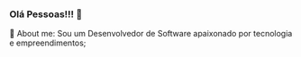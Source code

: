 ### Olá Pessoas!!! 👋

<p> 👀 About me: Sou um Desenvolvedor de Software apaixonado por tecnologia e empreendimentos;</p>



<!--
**Viniciusgfreitas/viniciusgfreitas** is a ✨ _special_ ✨ repository because its `README.md` (this file) appears on your GitHub profile.

Here are some ideas to get you started:
<p> 🧠 Artificial Intelligence and the future!</p>
- 🔭 I’m currently working on ...
- 🌱 I’m currently learning ...
- 👯 I’m looking to collaborate on ...
- 🤔 I’m looking for help with ...
- 💬 Ask me about ...
- 📫 How to reach me: ...
- 😄 Pronouns: ...
- ⚡ Fun fact: ...
-->
